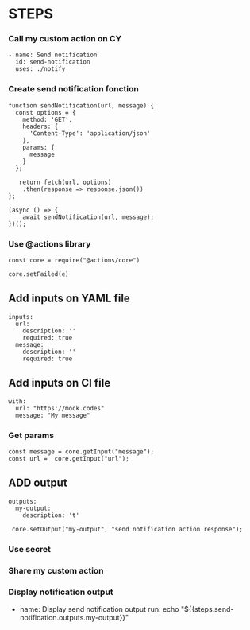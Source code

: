 # STEPS

### Call my custom action on CY
```
- name: Send notification
  id: send-notification
  uses: ./notify
```

### Create send notification fonction
```
function sendNotification(url, message) {
  const options = {
    method: 'GET',
    headers: {
      'Content-Type': 'application/json'
    },
    params: {
      message
    }
  };

   return fetch(url, options)
    .then(response => response.json())
};
```

```
(async () => {
    await sendNotification(url, message);
})();
```

### Use @actions library
```
const core = require("@actions/core")
```
```
core.setFailed(e)
```
## Add inputs on YAML file
```
inputs:
  url:
    description: ''
    required: true
  message:
    description: ''
    required: true
```

## Add inputs on CI file
```
with:
  url: "https://mock.codes"
  message: "My message"
```

### Get params
```
const message = core.getInput("message");
const url =  core.getInput("url");
```

## ADD output
```
outputs:
  my-output:
    description: 't'
```

```
 core.setOutput("my-output", "send notification action response");
```

### Use secret

### Share my custom action 

### Display notification output
- name: Display send notification output
  run: echo "${{steps.send-notification.outputs.my-output}}"
